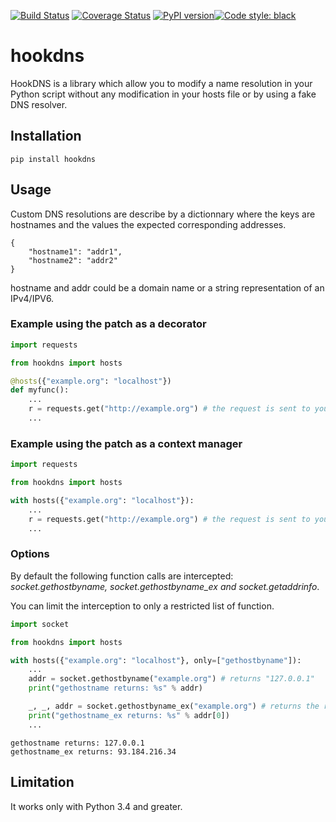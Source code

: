 [![Build Status](https://travis-ci.org/cle-b/hookdns.svg?branch=master)](https://travis-ci.org/cle-b/hookdns) [![Coverage Status](https://coveralls.io/repos/github/cle-b/hookdns/badge.svg?branch=master)](https://coveralls.io/github/cle-b/hookdns?branch=master) [![PyPI version](https://badge.fury.io/py/hookdns.svg)](https://pypi.org/project/hookdns/)[![Code style: black](https://img.shields.io/badge/code%20style-black-000000.svg)](https://github.com/python/black)

# hookdns

HookDNS is a library which allow you to modify a name resolution in your Python script without any modification in your hosts file or by using a fake DNS resolver.

## Installation

```
pip install hookdns
```

## Usage

Custom DNS resolutions are describe by a dictionnary where the keys are hostnames
and the values the expected corresponding addresses.    

    {
        "hostname1": "addr1",
        "hostname2": "addr2"
    }

hostname and addr could be a domain name or a string representation of an IPv4/IPV6.

### Example using the patch as a decorator

```python
import requests

from hookdns import hosts

@hosts({"example.org": "localhost"})
def myfunc():
    ...
    r = requests.get("http://example.org") # the request is sent to your local server
    ...
```

### Example using the patch as a context manager

```python
import requests

from hookdns import hosts

with hosts({"example.org": "localhost"}):
    ...
    r = requests.get("http://example.org") # the request is sent to your local server
    ...
```
### Options

By default the following function calls are intercepted: *socket.gethostbyname, socket.gethostbyname_ex and socket.getaddrinfo*.

You can limit the interception to only a restricted list of function.

```python
import socket

from hookdns import hosts

with hosts({"example.org": "localhost"}, only=["gethostbyname"]):
    ...
    addr = socket.gethostbyname("example.org") # returns "127.0.0.1"
    print("gethostname returns: %s" % addr)

    _, _, addr = socket.gethostbyname_ex("example.org") # returns the real ip address for example.org
    print("gethostname_ex returns: %s" % addr[0])
    ...    
```
```
gethostname returns: 127.0.0.1
gethostname_ex returns: 93.184.216.34
```


## Limitation

It works only with Python 3.4 and greater.
